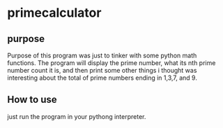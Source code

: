 # primecalculator

## purpose
Purpose of this program was just to tinker with some python math functions.
The program will display the prime number, what its nth prime number count it is, and then print some other
things i thought was interesting about the total of prime numbers ending in 1,3,7, and 9.

## How to use
just run the program in your pythong interpreter.
